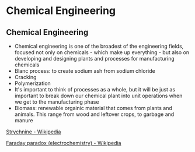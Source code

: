 # Chemical Engineering

## Chemical Engineering

- Chemical engineering is one of the broadest of the engineering fields, focused not only on chemicals - which make up everything - but also on developing and designing plants and processes for manufacturing chemicals
- Blanc process: to create sodium ash from sodium chloride
- Cracking
- Polymerization
- It's important to think of processes as a whole, but it will be just as important to break down our chemical plant into unit operations when we get to the manufacturing phase
- Biomass: renewable orgainic material that comes from plants and animals. This range from wood and leftover crops, to garbage and manure

[Strychnine - Wikipedia](https://en.wikipedia.org/wiki/Strychnine)

[Faraday paradox (electrochemistry) - Wikipedia](https://en.wikipedia.org/wiki/Faraday_paradox_(electrochemistry))
